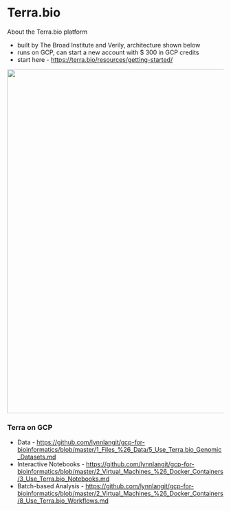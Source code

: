 # Terra.bio

About the Terra.bio platform 
- built by The Broad Institute and Verily, architecture shown below
- runs on GCP, can start a new account with $ 300 in GCP credits
- start here - https://terra.bio/resources/getting-started/

<img src="https://github.com/lynnlangit/TeamTeri/blob/master/Images/Terra-arch.png" width=800>

### Terra on GCP
- Data - https://github.com/lynnlangit/gcp-for-bioinformatics/blob/master/1_Files_%26_Data/5_Use_Terra.bio_Genomic_Datasets.md
- Interactive Notebooks - https://github.com/lynnlangit/gcp-for-bioinformatics/blob/master/2_Virtual_Machines_%26_Docker_Containers/3_Use_Terra.bio_Notebooks.md
- Batch-based Analysis - https://github.com/lynnlangit/gcp-for-bioinformatics/blob/master/2_Virtual_Machines_%26_Docker_Containers/8_Use_Terra.bio_Workflows.md
